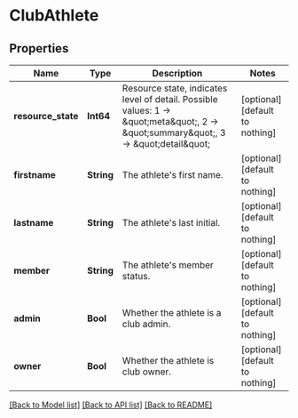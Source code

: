 # ClubAthlete


## Properties
Name | Type | Description | Notes
------------ | ------------- | ------------- | -------------
**resource_state** | **Int64** | Resource state, indicates level of detail. Possible values: 1 -&gt; \&quot;meta\&quot;, 2 -&gt; \&quot;summary\&quot;, 3 -&gt; \&quot;detail\&quot; | [optional] [default to nothing]
**firstname** | **String** | The athlete&#39;s first name. | [optional] [default to nothing]
**lastname** | **String** | The athlete&#39;s last initial. | [optional] [default to nothing]
**member** | **String** | The athlete&#39;s member status. | [optional] [default to nothing]
**admin** | **Bool** | Whether the athlete is a club admin. | [optional] [default to nothing]
**owner** | **Bool** | Whether the athlete is club owner. | [optional] [default to nothing]


[[Back to Model list]](./README.md#models) [[Back to API list]](./README.md#api-endpoints) [[Back to README]](./README.md)


